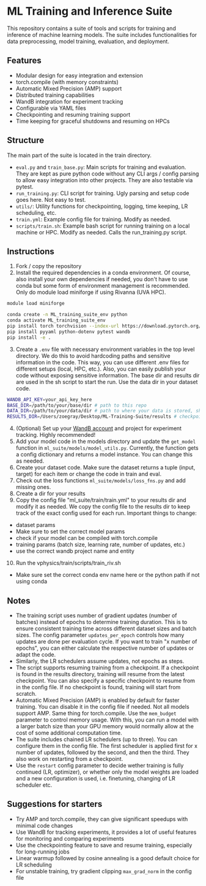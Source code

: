 # ML Training and Inference Suite

This repository contains a suite of tools and scripts for training and inference of machine learning models.
The suite includes functionalities for data preprocessing, model training, evaluation, and deployment.

## Features
- Modular design for easy integration and extension
- torch.compile (with memory constraints)
- Automatic Mixed Precision (AMP) support
- Distributed training capabilities
- WandB integration for experiment tracking
- Configurable via YAML files
- Checkpointing and resuming training support
- Time keeping for graceful shutdowns and resuming on HPCs

## Structure

The main part of the suite is located in the train directory.
- `eval.py` and `train_base.py`: Main scripts for training and evaluation. They are kept as pure python code without any CLI args / config parsing to allow easy integration into other projects. They are also testable via pytest.
- `run_training.py`: CLI script for training. Ugly parsing and setup code goes here. Not easy to test.
- `utils/`: Utility functions for checkpointing, logging, time keeping, LR scheduling, etc.
- `train.yml`: Example config file for training. Modify as needed.
- `scripts/train.sh`: Example bash script for running training on a local machine or HPC. Modify as needed. Calls the run_training.py script.


## Instructions
1. Fork / copy the repository
2. Install the required dependencies in a conda environment. Of course, also install your own dependencies if needed, you don't have to use conda but some form of environment management is recommended. Only do module load miniforge if using Rivanna (UVA HPC).

```bash
module load miniforge

conda create -n ML_training_suite_env python
conda activate ML_training_suite_env
pip install torch torchvision --index-url https://download.pytorch.org/whl/cu129
pip install pyyaml python-dotenv pytest wandb
pip install -e .
```

3. Create a ``.env`` file with necessary environment variables in the top level directory. We do this to avoid hardcoding paths and sensitive information in the code. This way, you can use different .env files for different setups (local, HPC, etc.). Also, you can easily publish your code without exposing sensitive information. The base dir and results dir are used in the sh script to start the run. Use the data dir in your dataset code.

```bash
WANDB_API_KEY=your_api_key_here
BASE_DIR=/path/to/your/base/dir # path to this repo
DATA_DIR=/path/to/your/data/dir # path to where your data is stored, should be reused
RESULTS_DIR=/Users/zoegray/Desktop/ML-Training-Suite/results # checkpoints and wandb files are stored here
```

4. (Optional) Set up your [WandB account](https://wandb.ai/site/models/) and project for experiment tracking. Highly recommended!
5. Add your model code in the models directory and update the ``get_model`` function in `ml_suite/models/model_utils.py`. Currently, the function gets a config dictionary and returns a model instance. You can change this as needed.
6. Create your dataset code. Make sure the dataset returns a tuple (input, target) for each item or change the code in train and eval.
7. Check out the loss functions `ml_suite/models/loss_fns.py` and add missing ones.
8. Create a dir for your results
9. Copy the config file "ml_suite/train/train.yml" to your results dir and modify it as needed. We copy the config file to the results dir to keep track of the exact config used for each run. Important things to change:
- dataset params
- Make sure to set the correct model params
- check if your model can be compiled with torch.compile
- training params (batch size, learning rate, number of updates, etc.)
- use the correct wandb project name and entity

10. Run the vphysics/train/scripts/train_riv.sh
- Make sure set the correct conda env name here or the python path if not using conda

## Notes

- The training script uses number of gradient updates (number of batches) instead of epochs to determine training duration. This is to ensure consistent training time across different dataset sizes and batch sizes. The config parameter `updates_per_epoch` controls how many updates are done per evaluation cycle. If you want to train "x number of epochs", you can either calculate the respective number of updates or adapt the code.
- Similarly, the LR schedulers assume updates, not epochs as steps.
- The script supports resuming training from a checkpoint. If a checkpoint is found in the results directory, training will resume from the latest checkpoint. You can also specify a specific checkpoint to resume from in the config file. If no checkpoint is found, training will start from scratch.
- Automatic Mixed Precision (AMP) is enabled by default for faster training. You can disable it in the config file if needed. Not all models support AMP. Same thing for torch.compile. Use the ``mem_budget`` parameter to control memory usage. With this, you can run a model with a larger batch size than your GPU memory would normally allow at the cost of some additional computation time.
- The suite includes chained LR schedulers (up to three). You can configure them in the config file. The first scheduler is applied first for x number of updates, followed by the second, and then the third. They also work on restarting from a checkpoint.
- Use the ``restart`` config parameter to decide wether training is fully continued (LR, optimizer), or whether only the model weights are loaded and a new configuration is used, i.e. finetuning, changing of LR scheduler etc.


## Suggestions for starters

- Try AMP and torch.compile, they can give significant speedups with minimal code changes
- Use WandB for tracking experiments, it provides a lot of useful features for monitoring and comparing experiments
- Use the checkpointing feature to save and resume training, especially for long-running jobs
- Linear warmup followed by cosine annealing is a good default choice for LR scheduling
- For unstable training, try gradient clipping ``max_grad_norm`` in the config file
